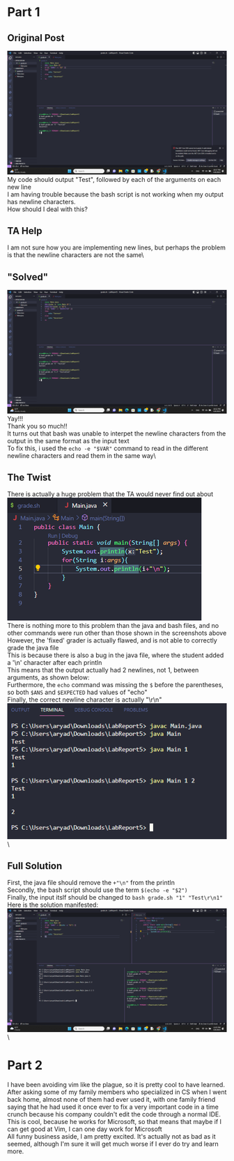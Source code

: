 # Part 1
## Original Post
![problem](Problem.png)\
My code should output "Test", followed by each of the arguments on each new line\
I am having trouble because the bash script is not working when my output has newline characters.\
How should I deal with this?
## TA Help
I am not sure how you are implementing new lines, but perhaps the problem is that the newline characters are not the same\
## "Solved"
![solved](Solved.png)\
Yay!!!\
Thank you so much!!\
It turns out that bash was unable to interpet the newline characters from the output in the same format as the input text\
To fix this, i used the `echo -e "$VAR"` command to read in the different newline characters and read them in the same way\
## The Twist
There is actually a huge problem that the TA would never find out about\
![code](Code.png)\
There is nothing more to this problem than the java and bash files, and no other commands were run other than those shown in the screenshots above\
However, the 'fixed' grader is actually flawed, and is not able to correctly grade the java file\
This is because there is also a bug in the java file, where the student added a '\n' character after each println\
This means that the output actually had 2 newlines, not 1, between arguments, as shown below:\
Furthermore, the `echo` command was missing the `$` before the parentheses, so both `$ANS` and `$EXPECTED` had values of "echo"\
Finally, the correct newline character is actually "\r\n"\
![manual output](ManualOutput.png)\
## Full Solution
First, the java file should remove the `+"\n"` from the println\
Secondly, the bash script should use the term `$(echo -e "$2")`\
Finally, the input itslf should be changed to `bash grade.sh "1" "Test\r\n1"`\
Here is the solution manifested:\
![full solution](final.png)\
# Part 2
I have been avoiding vim like the plague, so it is pretty cool to have learned.\
After asking some of my family members who specialized in CS when I went back home, almost none of them had ever used it, with one family friend saying that he had used it once ever to fix a very important code in a time crunch because his company couldn't edit the code through a normal IDE.\
This is cool, because he works for Microsoft, so that means that maybe if I can get good at Vim, I can one day work for Microsoft\
All funny business aside, I am pretty excited. It's actually not as bad as it seemed, although I'm sure it will get much worse if I ever do try and learn more.
